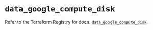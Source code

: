 # `data_google_compute_disk`

Refer to the Terraform Registry for docs: [`data_google_compute_disk`](https://registry.terraform.io/providers/hashicorp/google/6.2.0/docs/data-sources/compute_disk).
